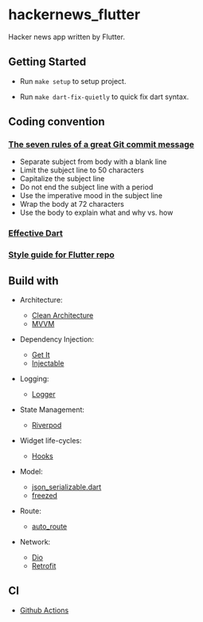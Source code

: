 # hackernews_flutter

Hacker news app written by Flutter.

## Getting Started

- Run `make setup` to setup project.

- Run `make dart-fix-quietly` to quick fix dart syntax.

## Coding convention

### [The seven rules of a great Git commit message](https://chris.beams.io/posts/git-commit)

- Separate subject from body with a blank line
- Limit the subject line to 50 characters
- Capitalize the subject line
- Do not end the subject line with a period
- Use the imperative mood in the subject line
- Wrap the body at 72 characters
- Use the body to explain what and why vs. how

### [Effective Dart](https://dart.dev/guides/language/effective-dart)

### [Style guide for Flutter repo](https://github.com/flutter/flutter/wiki/Style-guide-for-Flutter-repo)

## Build with

- Architecture:

  - [Clean Architecture](https://blog.cleancoder.com/uncle-bob/2012/08/13/the-clean-architecture.html)
  - [MVVM](https://en.wikipedia.org/wiki/Model-view-viewmodel)

- Dependency Injection:
  - [Get It](https://github.com/fluttercommunity/get_it)
  - [Injectable](https://pub.dev/packages/injectable)
- Logging:
  - [Logger](https://github.com/leisim/logger)
- State Management:
  - [Riverpod](https://riverpod.dev)
- Widget life-cycles:
  - [Hooks](https://github.com/rrousselGit/flutter_hooks)
- Model:
  - [json_serializable.dart](https://github.com/google/json_serializable.dart)
  - [freezed](https://github.com/rrousselGit/freezed)
- Route:
  - [auto_route](https://github.com/Milad-Akarie/auto_route_library)
- Network:
  - [Dio](https://github.com/flutterchina/dio)
  - [Retrofit](https://github.com/trevorwang/retrofit.dart)

## CI

- [Github Actions](.github/workflows/flutter.yml)
